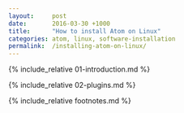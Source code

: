 ```yaml
---
layout:     post
date:       2016-03-30 +1000
title:      "How to install Atom on Linux"
categories: atom, linux, software-installation
permalink:  /installing-atom-on-linux/
---
```


{% include_relative 01-introduction.md %}

{% include_relative 02-plugins.md %}

{% include_relative footnotes.md %}
